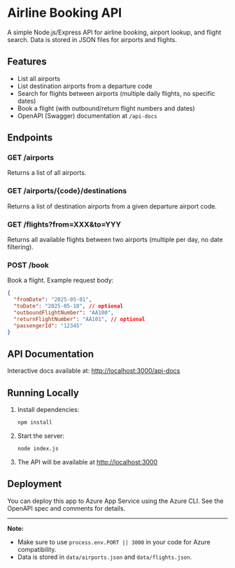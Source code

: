# Airline Booking API

A simple Node.js/Express API for airline booking, airport lookup, and flight search. Data is stored in JSON files for airports and flights.

## Features
- List all airports
- List destination airports from a departure code
- Search for flights between airports (multiple daily flights, no specific dates)
- Book a flight (with outbound/return flight numbers and dates)
- OpenAPI (Swagger) documentation at `/api-docs`

## Endpoints

### GET /airports
Returns a list of all airports.

### GET /airports/{code}/destinations
Returns a list of destination airports from a given departure airport code.

### GET /flights?from=XXX&to=YYY
Returns all available flights between two airports (multiple per day, no date filtering).

### POST /book
Book a flight. Example request body:
```json
{
  "fromDate": "2025-05-01",
  "toDate": "2025-05-10", // optional
  "outboundFlightNumber": "AA100",
  "returnFlightNumber": "AA101", // optional
  "passengerId": "12345"
}
```

## API Documentation
Interactive docs available at: [http://localhost:3000/api-docs](http://localhost:3000/api-docs)

## Running Locally
1. Install dependencies:
   ```sh
   npm install
   ```
2. Start the server:
   ```sh
   node index.js
   ```
3. The API will be available at [http://localhost:3000](http://localhost:3000)

## Deployment
You can deploy this app to Azure App Service using the Azure CLI. See the OpenAPI spec and comments for details.

---

**Note:**
- Make sure to use `process.env.PORT || 3000` in your code for Azure compatibility.
- Data is stored in `data/airports.json` and `data/flights.json`.
